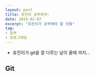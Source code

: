 ```yaml
---
layout: post
title: 유진아 공부하자~
date: 2019-02-07
excerpt: "유진이가 공부해야 할 것들"
tag:
- 공부
- 프로그래밍
---
```

* 유진이가 git을 잘 다루는 날이 올때 까지...

## Git 

